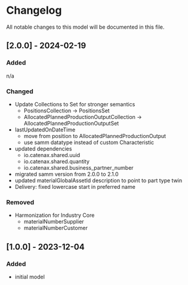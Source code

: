 # Changelog
All notable changes to this model will be documented in this file.

## [2.0.0] - 2024-02-19
### Added
n/a

### Changed
- Update Collections to Set for stronger semantics
  - PositionsCollection -> PositionsSet
  - AllocatedPlannedProductionOutputCollection -> AllocatedPlannedProductionOutputSet
- lastUpdatedOnDateTime
  - move from position to AllocatedPlannedProductionOutput
  - use samm datatype instead of custom Characteristic
- updated dependencies
  - io.catenax.shared.uuid
  - io.catenax.shared.quantity
  - io.catenax.shared.business_partner_number
- migrated samm version from 2.0.0 to 2.1.0
- updated materialGlobalAssetId description to point to part type twin
- Delivery: fixed lowercase start in preferred name

### Removed
- Harmonization for Industry Core
  - materialNumberSupplier
  - materialNumberCustomer

## [1.0.0] - 2023-12-04
### Added
- initial model
